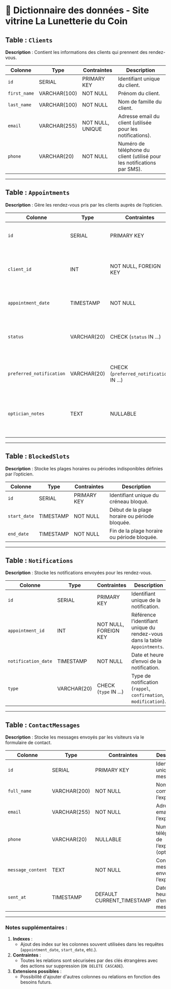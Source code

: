 # 📌 Dictionnaire des données - Site vitrine La Lunetterie du Coin

## **Table : `Clients`**

**Description** : Contient les informations des clients qui prennent des rendez-vous.

| **Colonne**   | **Type**      | **Contraintes**          | **Description**                                          |
|---------------|---------------|--------------------------|----------------------------------------------------------|
| `id`          | SERIAL        | PRIMARY KEY              | Identifiant unique du client.                           |
| `first_name`  | VARCHAR(100)  | NOT NULL                 | Prénom du client.                                       |
| `last_name`   | VARCHAR(100)  | NOT NULL                 | Nom de famille du client.                               |
| `email`       | VARCHAR(255)  | NOT NULL, UNIQUE         | Adresse email du client (utilisée pour les notifications). |
| `phone`       | VARCHAR(20)   | NOT NULL                 | Numéro de téléphone du client (utilisé pour les notifications par SMS). |

---

## **Table : `Appointments`**

**Description** : Gère les rendez-vous pris par les clients auprès de l’opticien.

| **Colonne**            | **Type**      | **Contraintes**          | **Description**                                          |
|-------------------------|---------------|--------------------------|----------------------------------------------------------|
| `id`                   | SERIAL        | PRIMARY KEY              | Identifiant unique du rendez-vous.                      |
| `client_id`            | INT           | NOT NULL, FOREIGN KEY    | Référence l’identifiant unique du client dans la table `Clients`. |
| `appointment_date`     | TIMESTAMP     | NOT NULL                 | Date et heure du rendez-vous.                           |
| `status`               | VARCHAR(20)   | CHECK (`status` IN ...)  | Statut du rendez-vous (`pending`, `confirmed`, `cancelled`). |
| `preferred_notification` | VARCHAR(20) | CHECK (`preferred_notification` IN ...) | Préférences de notification (`email`, `sms`, `both`). |
| `optician_notes`       | TEXT          | NULLABLE                 | Notes ajoutées par l’opticien pour le rendez-vous.      |

---

## **Table : `BlockedSlots`**

**Description** : Stocke les plages horaires ou périodes indisponibles définies par l’opticien.

| **Colonne**   | **Type**      | **Contraintes**          | **Description**                                          |
|---------------|---------------|--------------------------|----------------------------------------------------------|
| `id`          | SERIAL        | PRIMARY KEY              | Identifiant unique du créneau bloqué.                   |
| `start_date`  | TIMESTAMP     | NOT NULL                 | Début de la plage horaire ou période bloquée.           |
| `end_date`    | TIMESTAMP     | NOT NULL                 | Fin de la plage horaire ou période bloquée.             |

---

## **Table : `Notifications`**

**Description** : Stocke les notifications envoyées pour les rendez-vous.

| **Colonne**         | **Type**      | **Contraintes**          | **Description**                                          |
|----------------------|---------------|--------------------------|----------------------------------------------------------|
| `id`                | SERIAL        | PRIMARY KEY              | Identifiant unique de la notification.                  |
| `appointment_id`    | INT           | NOT NULL, FOREIGN KEY    | Référence l’identifiant unique du rendez-vous dans la table `Appointments`. |
| `notification_date` | TIMESTAMP     | NOT NULL                 | Date et heure d’envoi de la notification.               |
| `type`              | VARCHAR(20)   | CHECK (`type` IN ...)    | Type de notification (`rappel`, `confirmation`, `modification`). |

---

## **Table : `ContactMessages`**

**Description** : Stocke les messages envoyés par les visiteurs via le formulaire de contact.

| **Colonne**         | **Type**      | **Contraintes**          | **Description**                                          |
|----------------------|---------------|--------------------------|----------------------------------------------------------|
| `id`                | SERIAL        | PRIMARY KEY              | Identifiant unique du message.                          |
| `full_name`         | VARCHAR(200)  | NOT NULL                 | Nom complet de l’expéditeur.                            |
| `email`             | VARCHAR(255)  | NOT NULL                 | Adresse email de l’expéditeur.                          |
| `phone`             | VARCHAR(20)   | NULLABLE                 | Numéro de téléphone de l’expéditeur (optionnel).        |
| `message_content`   | TEXT          | NOT NULL                 | Contenu du message envoyé par l’expéditeur.             |
| `sent_at`           | TIMESTAMP     | DEFAULT CURRENT_TIMESTAMP | Date et heure d’envoi du message.                      |

---

### Notes supplémentaires :
1. **Indexes** :
   - Ajout des index sur les colonnes souvent utilisées dans les requêtes (`appointment_date`, `start_date`, etc.).
2. **Contraintes** :
   - Toutes les relations sont sécurisées par des clés étrangères avec des actions sur suppression (`ON DELETE CASCADE`).
3. **Extensions possibles** :
   - Possibilité d'ajouter d'autres colonnes ou relations en fonction des besoins futurs.